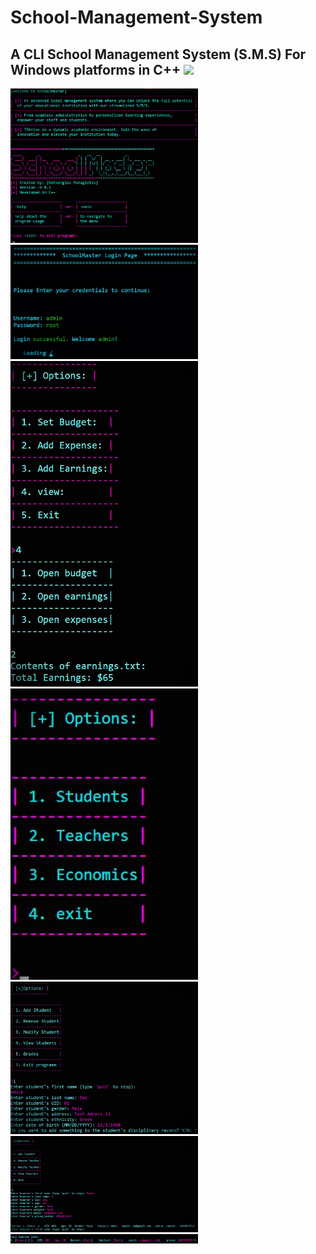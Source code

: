 # School-Management-System
A CLI School Management System (S.M.S) For Windows platforms in C++
<img src = "https://c4.wallpaperflare.com/wallpaper/935/690/342/c-plus-plus-c-code-wallpaper-preview.jpg">
---
<img src="https://github.com/PanagiotisKots/School-Management-System/blob/main/img/4.jpg" width="300px"> <img src="https://github.com/PanagiotisKots/School-Management-System/blob/main/img/5.jpg" width="300px">
<br>
<img src="https://github.com/PanagiotisKots/School-Management-System/blob/main/img/10.jpg" width="300px">  <img src="https://github.com/PanagiotisKots/School-Management-System/blob/main/img/6.jpg" width="300px">
<br>
<img src="https://github.com/PanagiotisKots/School-Management-System/blob/main/img/7.jpg" width="300px"> <img src="https://github.com/PanagiotisKots/School-Management-System/blob/main/img/8.jpg" width="300px">
<br>
<img src="https://github.com/PanagiotisKots/School-Management-System/blob/main/img/9.jpg" width="300px">
